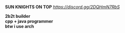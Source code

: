 **SUN KNIGHTS ON TOP**
_https://discord.gg/2DQHmN7RbS_

**2b2t builder**      
**cpp + java programmer**   
**btw i use arch**    

